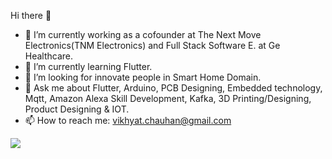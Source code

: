 <div class="bg-gray-dark">
  
  Hi there 👋

- 🏢 I’m currently working as a cofounder at The Next Move Electronics(TNM Electronics) and Full Stack Software E. at Ge Healthcare.
- 🌱 I’m currently learning Flutter.
- 🤔 I’m looking for innovate people in Smart Home Domain.
- 💬 Ask me about Flutter, Arduino, PCB Designing, Embedded technology, Mqtt, Amazon Alexa Skill Development, Kafka, 3D Printing/Designing, Product Designing & IOT.
- 📫 How to reach me: vikhyat.chauhan@gmail.com

<img src = "https://github-readme-stats.vercel.app/api?username=Vikhyat-Chauhan&&show_icons=true&title_color=ffffff&icon_color=7cccbf&text_color=daf7dc&bg_color=3d4554">


</div>




